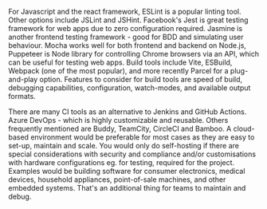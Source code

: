 For Javascript and the react framework, ESLint is a popular linting tool. Other options include JSLint and JSHint. Facebook's Jest is great testing framework for web apps due to zero configuration required. Jasmine is another frontend testing framework - good for BDD and simulating user behaviour. Mocha works well for both frontend and backend on Node.js, Puppeteer is Node library for controlling Chrome browsers via an API, which can be useful for testing web apps. Build tools include Vite, ESBuild, Webpack (one of the most popular), and more recently Parcel for a plug-and-play option. Features to consider for build tools are speed of build, debugging capabilities, configuration, watch-modes, and available output formats.

There are many CI tools as an alternative to Jenkins and GitHub Actions. Azure DevOps - which is highly customizable and reusable. Others frequently mentioned are Buddy, TeamCity, CircleCI and Bamboo. A cloud-based environment would be preferable for most cases as they are easy to set-up, maintain and scale. You would only do self-hosting if there are special considerations with security and compliance and/or customisations with hardware configurations eg. for testing, required for the project. Examples would be building software for consumer electronics, medical devices, household appliances, point-of-sale machines, and other embedded systems. That's an additional thing for teams to maintain and debug.